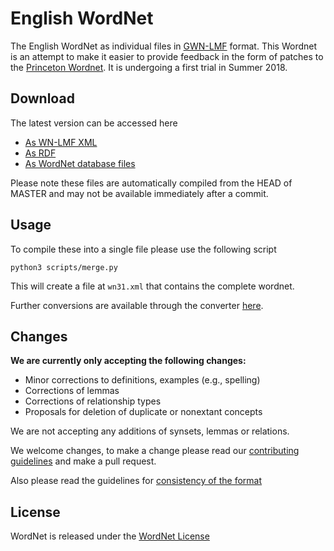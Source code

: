 # English WordNet

The English WordNet as individual files in [GWN-LMF](http://globalwordnet.github.io/schemas/)
format. This Wordnet is an attempt to make it easier to provide feedback in the 
form of patches to the [Princeton Wordnet](https://wordnet.princeton.edu/). 
It is undergoing a first trial in Summer 2018.

## Download

The latest version can be accessed here

* [As WN-LMF XML](http://server1.nlp.insight-centre.org/enwordnet-update/english-wordnet-3.2.xml)
* [As RDF](http://server1.nlp.insight-centre.org/enwordnet-update/english-wordnet-3.2.ttl)
* [As WordNet database files](http://server1.nlp.insight-centre.org/enwordnet-update/english-wordnet-3.2.zip)

Please note these files are automatically compiled from the HEAD of MASTER and 
may not be available immediately after a commit.

## Usage

To compile these into a single file please use the following script

    python3 scripts/merge.py

This will create a file at `wn31.xml` that contains the complete wordnet.

Further conversions are available through the converter [here](http://server1.nlp.insight-centre.org/gwn-converter).

## Changes

**We are currently only accepting the following changes:**

* Minor corrections to definitions, examples (e.g., spelling)
* Corrections of lemmas
* Corrections of relationship types
* Proposals for deletion of duplicate or nonextant concepts

We are not accepting any additions of synsets, lemmas or relations.

We welcome changes, to make a change please read our [contributing guidelines](CONTRIBUTING.md) 
and make a pull request.

Also please read the guidelines for [consistency of the format](FORMAT.md)

## License

WordNet is released under the [WordNet License](https://wordnet.princeton.edu/license-and-commercial-use)


